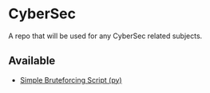 # CyberSec

A repo that will be used for any CyberSec related subjects.

## Available

 - [Simple Bruteforcing Script (py)](https://github.com/Darleanow/CyberSec/tree/main/BruteForcing/PassGeneration)
